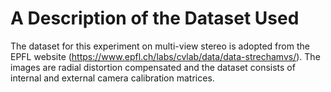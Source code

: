 # A Description of the Dataset Used

The dataset for this experiment on multi-view stereo is adopted from the EPFL website (https://www.epfl.ch/labs/cvlab/data/data-strechamvs/). The images are radial distortion compensated and the dataset consists of internal and external camera calibration matrices. 